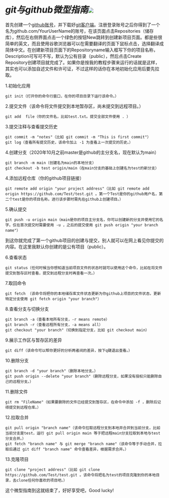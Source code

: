 ﻿# 					 *git与github微型指南*![](https://git-scm.com/images/logos/downloads/Git-Logo-2Color.png)

首先创建一个[github账号](https://github.com/)，并下载好[git客户端](https://git-scm.com/downloads)。注册登录账号之后你得到了一个名为github.com/YourUserName的账号，在该页面点击Repositories（储存库），然后在右侧界面点击一个绿色的按钮New跳转到创建新项目页面。都是些很简单的英文，而且使用谷歌浏览器可以在需要翻译的页面下鼠标点击，选择翻译成简体中文。在创建新项目页面下的Repositoryname输入框写下你的项目名称，Description可写可不写，默认为公有目录（public），然后点击Create Repository创建项目就完成了。如果你是按我的教程步骤来运行的话就是这样，其实也可以添加自述文件和许可证，不过这样的话你在本地初始化应用后要先拉取。

1.初始化应用

```
git init（打开你的命令行窗口，在你的项目目录下运行该命令。）
```

2.提交文件（该命令将文件提交到本地暂存区，尚未提交到远程项目。）

```
git add  file（你的文件名，比如test.txt。提交全部文件使用 . ）
```

3.提交注释与查看提交历史

```
git commit -m "notes"（比如 git commit -m "This is first commit"）
git log（查看所有提交历史，该命令加上 -1 为查看上一次提交的历史。）
```

4.创建分支（2020年10月之前master是github的主分支名，现在默认为main）

```
git branch -m main（创建名为main的本地分支） 
git checkout -b test origin/main（在main分支的基础上创建名为test的新分支）
```

4.添加远程仓库（你的github项目链接）

```
git remote add origin "your project address"（比如 git remote add origin https://github.com/Test/test.git 。第一个Test是你的github用户名，第二个test是你的项目名称。进行该步骤时需先在github上创建项目。）
```

5.确认提交

```
git push -u origin main（main是你的项目主分支名，你可以创建新的分支并使用它的名字。仅在首次提交时需要使用 -u ，之后的提交使用 git push origin "your branch name"）
```

到这你就完成了第一个github项目的创建与提交，别人就可以在网上看见你提交的内容。在这里我默认你创建的是公有项目（public）。

6.查看状态

```
git status（任何时候当你想知道当前项目文件的状态时就可以使用这个命令，比如在将文件提交到暂存区时查看，提交到远程分支时再查看一次。）
```

7.取回命令

```
git fetch （该命令将把你的本地储存库文件状态更新为你github上项目的文件状态，更新特定分支使用 git fetch origin "your branch"）
```

8.查看分支与切换分支

```
git branch -a（查看本地所有分支，-r means remote）
git branch -r（查看远程所有分支，-a means all）
git checkout "your branch"（切换到指定分支，比如 git checkout main） 
```

9.展示工作区与暂存区的差异

```
git diff（该命令可以帮你更好的分析两者间的差异，按下q键退出查看。）
```

10.删除分支

```
git branch -d "your branch"（删除本地分支。）
git push origin --delete "your branch"（删除远程分支，如果没有授权只能删除自己的远程分支。）
```

11.删除文件

```
git rm "FileName"（如果要删除的文件已经提交到暂存区，在命令中添加 -f ，删除后记得提交到远程仓库。）
```

12.拉取合并

```
git pull origin "branch name"（该命令拉取远程分支到本地并合并到当前分支，比如当前分支是test，运行 git pull origin main 等于把远程main分支拉取到本地与test分支合并。）
git fetch "branch name" 与 git merge "branch name"（该命令等于手动合并，拉取后通过 git diff "branch name" 命令查看差异，根据需求合并。）
```

13.克隆项目

```
git clone "project address"（比如 git clone https://github.com/Test/test.git 。该命令将把名为test的项目克隆到你的本地目录，去clone任何你喜欢的项目吧。）
```

这个微型指南到这就结束了，好好享受吧，Good lucky!